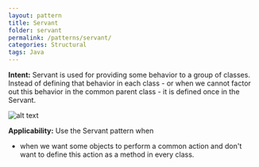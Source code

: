 ```yaml
---
layout: pattern
title: Servant
folder: servant
permalink: /patterns/servant/
categories: Structural
tags: Java
---
```


**Intent:** Servant is used for providing some behavior to a group of classes.
Instead of defining that behavior in each class - or when we cannot factor out
this behavior in the common parent class - it is defined once in the Servant.

![alt text](./etc/servant-pattern.png "Servant")

**Applicability:** Use the Servant pattern when

* when we want some objects to perform a common action and don't want to define this action as a method in every class.
